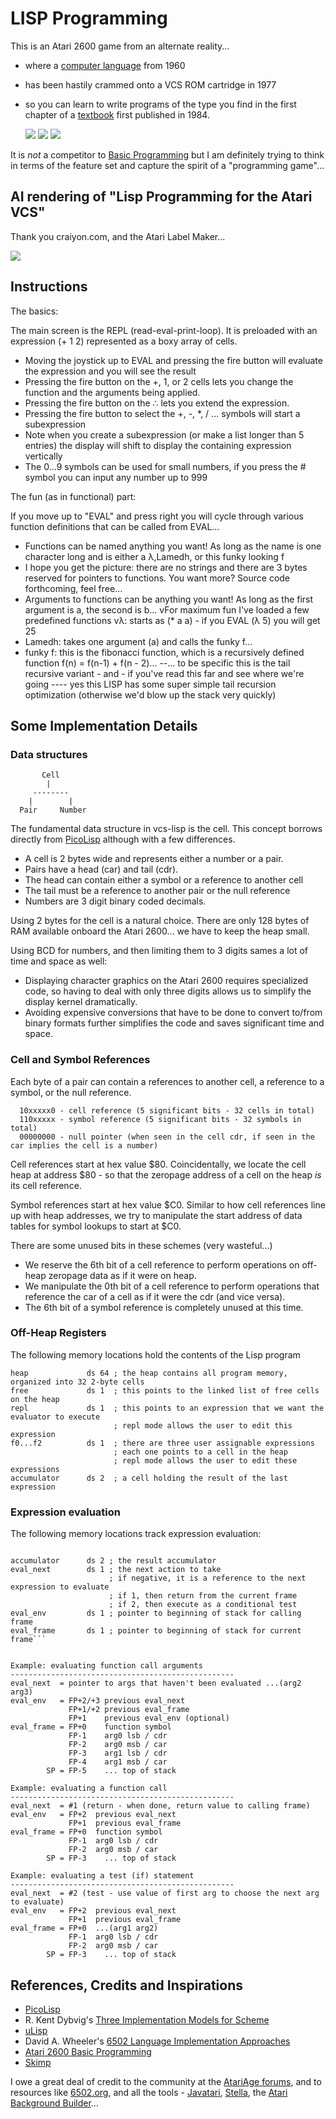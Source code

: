 # LISP Programming 

This is an Atari 2600 game from an alternate reality...

- where a [computer language](https://en.wikipedia.org/wiki/Lisp_(programming_language)) from 1960 
- has been hastily crammed onto a VCS ROM cartridge in 1977
- so you can learn to write programs of the type you find in the first chapter of a [textbook](https://en.wikipedia.org/wiki/Structure_and_Interpretation_of_Computer_Programs) first published in 1984.

  ![](https://github.com/DChristianson/vcs-lisp/blob/main/assets/lisp_NTSC_2.png) ![](https://github.com/DChristianson/vcs-lisp/blob/main/assets/lisp_NTSC_20230714.png) ![](https://github.com/DChristianson/vcs-lisp/blob/main/assets/lisp_NTSC_5.png) 

It is *not* a competitor to [Basic Programming](https://en.wikipedia.org/wiki/BASIC_Programming) but I am definitely trying to think in terms of the feature set and capture the spirit of a "programming game"...

## AI rendering of "Lisp Programming for the Atari VCS"

Thank you craiyon.com, and the Atari Label Maker...

![](https://github.com/DChristianson/vcs-lisp/blob/main/assets/lisp_programming1.png)

## Instructions

The basics:

The main screen is the REPL (read-eval-print-loop). It is preloaded with an expression (+ 1 2) represented as a boxy array of cells.

- Moving the joystick up to EVAL and pressing the fire button will evaluate the expression and you will see the result
- Pressing the fire button on the +, 1, or 2 cells lets you change the function and the arguments being applied.
- Pressing the fire button on the ∴ lets you extend the expression.
- Pressing the fire button to select the +, -, *, / ... symbols will start a subexpression
- Note when you create a subexpression (or make a list longer than 5 entries)  the display will shift to display the containing expression vertically
- The 0...9 symbols can be used for small numbers, if you press the # symbol you can input any number up to 999
 
The fun (as in functional) part:

If you move up to "EVAL" and press right you will cycle through various function definitions that can be called from EVAL...

- Functions can be named anything you want! As long as the name is one character long and is either a λ,Lamedh, or this funky looking f
- I hope you get the picture: there are no strings and there are 3 bytes reserved for pointers to functions. You want more? Source code forthcoming, feel free...
- Arguments to functions can be anything you want! As long as the first argument is a, the second is b...
vFor maximum fun I've loaded a few predefined functions 
vλ: starts as (* a a) - if you EVAL (λ 5) you will get 25
- Lamedh: takes one argument (a) and calls the funky f...
- funky f: this is the fibonacci function, which is a recursively defined function f(n) = f(n-1) + f(n - 2)...
--... to be specific this is the tail recursive variant - and - if you've read this far and see where we're going ---- yes this LISP has some super simple tail recursion optimization (otherwise we'd blow up the stack very quickly)

## Some Implementation Details

### Data structures

```
       Cell
        |
     --------
    |        | 
  Pair     Number
```

The fundamental data structure in vcs-lisp is the cell. This concept borrows directly from [PicoLisp](https://picolisp.com) although with a few differences.

 - A cell is 2 bytes wide and represents either a number or a pair. 
 - Pairs have a head (car) and tail (cdr). 
  - The head can contain either a symbol or a reference to another cell
  - The tail must be a reference to another pair or the null reference
 - Numbers are 3 digit binary coded decimals. 

Using 2 bytes for the cell is a natural choice. There are only 128 bytes of RAM available onboard the Atari 2600... we have to keep the heap small.

Using BCD for numbers, and then limiting them to 3 digits sames a lot of time and space as well:
- Displaying character graphics on the Atari 2600 requires specialized code, so having to deal with only three digits allows us to simplify the display kernel dramatically. 
- Avoiding expensive conversions that have to be done to convert to/from binary formats further simplifies the code and saves significant time and space.

### Cell and Symbol References

Each byte of a pair can contain a references to another cell, a reference to a symbol, or the null reference.

```
  10xxxxx0 - cell reference (5 significant bits - 32 cells in total)
  110xxxxx - symbol reference (5 significant bits - 32 symbols in total)
  00000000 - null pointer (when seen in the cell cdr, if seen in the car implies the cell is a number)
```

Cell references start at hex value $80. Coincidentally, we locate the cell heap at address $80 - so that the zeropage address of a cell on the heap *is* its cell reference. 

Symbol references start at hex value $C0. Similar to how cell references line up with heap addresses, we try to manipulate the start address of data tables for symbol lookups to start at $C0.

There are some unused bits in these schemes (very wasteful...)
- We reserve the 6th bit of a cell reference to perform operations on off-heap zeropage data as if it were on heap.
- We manipulate the 0th bit of a cell reference to perform operations that reference the car of a cell as if it were the cdr (and vice versa).
- The 6th bit of a symbol reference is completely unused at this time.

### Off-Heap Registers

The following memory locations hold the contents of the Lisp program

```
heap             ds 64 ; the heap contains all program memory, organized into 32 2-byte cells
free             ds 1  ; this points to the linked list of free cells on the heap
repl             ds 1  ; this points to an expression that we want the evaluator to execute
                       ; repl mode allows the user to edit this expression
f0...f2          ds 1  ; there are three user assignable expressions
                       ; each one points to a cell in the heap
                       ; repl mode allows the user to edit these expressions
accumulator      ds 2  ; a cell holding the result of the last expression
```

### Expression evaluation

The following memory locations track expression evaluation:
```

accumulator      ds 2 ; the result accumulator
eval_next        ds 1 ; the next action to take
                      ; if negative, it is a reference to the next expression to evaluate
                      ; if 1, then return from the current frame
                      ; if 2, then execute as a conditional test
eval_env         ds 1 ; pointer to beginning of stack for calling frame
eval_frame       ds 1 ; pointer to beginning of stack for current frame```


Example: evaluating function call arguments
--------------------------------------------------
eval_next  = pointer to args that haven't been evaluated ...(arg2 arg3)
eval_env   = FP+2/+3 previous eval_next
             FP+1/+2 previous eval_frame
             FP+1    previous eval_env (optional)
eval_frame = FP+0    function symbol
             FP-1    arg0 lsb / cdr
             FP-2    arg0 msb / car
             FP-3    arg1 lsb / cdr
             FP-4    arg1 msb / car
        SP = FP-5    ... top of stack

Example: evaluating a function call
--------------------------------------------------
eval_next  = #1 (return - when done, return value to calling frame)
eval_env   = FP+2  previous eval_next
             FP+1  previous eval_frame
eval_frame = FP+0  function symbol
             FP-1  arg0 lsb / cdr
             FP-2  arg0 msb / car
        SP = FP-3    ... top of stack

Example: evaluating a test (if) statement 
--------------------------------------------------
eval_next  = #2 (test - use value of first arg to choose the next arg to evaluate)
eval_env   = FP+2  previous eval_next
             FP+1  previous eval_frame
eval_frame = FP+0  ...(arg1 arg2)
             FP-1  arg0 lsb / cdr
             FP-2  arg0 msb / car
        SP = FP-3    ... top of stack

```

## References, Credits and Inspirations

- [PicoLisp](https://picolisp.com/) 
- R. Kent Dybvig's [Three Implementation Models for Scheme](https://www.cs.unm.edu/~williams/cs491/three-imp.pdf) 
- [uLisp](http://www.ulisp.com/)
- David A. Wheeler's [6502 Language Implementation Approaches](https://dwheeler.com/6502/)
- [Atari 2600 Basic Programming](https://huguesjohnson.com/programming/atari-2600-basic/)
- [Skimp](http://web.archive.org/web/20100131151915/http://www.ip9.org/munro/skimp/)

I owe a great deal of credit to the community at the [AtariAge forums](https://www.atariage.com/forums), and to resources like [6502.org](https6502.org), and all the tools - [Javatari](), [Stella](), the [Atari Background Builder](https://alienbill.com/2600/atari-background-builder/)...

